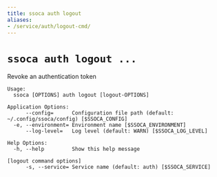 ```yaml
---
title: ssoca auth logout
aliases:
- /service/auth/logout-cmd/
---
```


# `ssoca auth logout ...`

Revoke an authentication token

    Usage:
      ssoca [OPTIONS] auth logout [logout-OPTIONS]

    Application Options:
          --config=      Configuration file path (default: ~/.config/ssoca/config) [$SSOCA_CONFIG]
      -e, --environment= Environment name [$SSOCA_ENVIRONMENT]
          --log-level=   Log level (default: WARN) [$SSOCA_LOG_LEVEL]

    Help Options:
      -h, --help         Show this help message

    [logout command options]
          -s, --service= Service name (default: auth) [$SSOCA_SERVICE]
